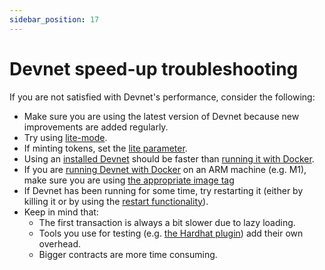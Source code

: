 ```yaml
---
sidebar_position: 17
---
```

# Devnet speed-up troubleshooting

If you are not satisfied with Devnet's performance, consider the following:

- Make sure you are using the latest version of Devnet because new improvements are added regularly.
- Try using [lite-mode](lite-mode.md).
- If minting tokens, set the [lite parameter](mint-token.md#mint-lite).
- Using an [installed Devnet](./../intro.md#install) should be faster than [running it with Docker](run.md#run-with-docker).
- If you are [running Devnet with Docker](run.md#run-with-docker) on an ARM machine (e.g. M1), make sure you are using [the appropriate image tag](run.md#versions-and-tags)
- If Devnet has been running for some time, try restarting it (either by killing it or by using the [restart functionality](restart.md)).
- Keep in mind that:
  - The first transaction is always a bit slower due to lazy loading.
  - Tools you use for testing (e.g. [the Hardhat plugin](https://github.com/Shard-Labs/starknet-hardhat-plugin)) add their own overhead.
  - Bigger contracts are more time consuming.